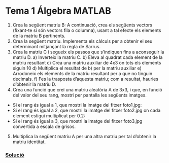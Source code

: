 # Tema 1 Álgebra MATLAB

1. Crea la següent matriu B:
A continuació, crea els següents vectors (fixant-te si són vectors
fila o columna), usant a tal efecte els elements de la matriu B
pertinents.
2. Crea la següent matriu. Implementa els càlculs per a obtenir el seu
determinant mitjançant la regla de Sarrus.
3. Crea la matriu C i segueix els passos que s’indiquen fins a
aconseguir la matriu D.
a) Inverteix la matriu C.
b) Eleva al quadrat cada element de la matriu resultant
c) Crea una matriu auxiliar de 4x3 on tots els elements siguin 10
d) Multiplica el resultat de b) per la matriu auxiliar
e) Arrodoneix els elements de la matriu resultant per a que no
tinguin decimals.
f) Fes la trasposta d’aquesta matriu; com a resultat, hauries
d’obtenir la matriu D.
4. Crea una funció que creï una matriu aleatòria A de 3x3, i que, en
funció del valor del seu rang, mostri per pantalla les següents
imatges.
- Si el rang és igual a 1, que mostri la imatge del fitxer foto1.jpg:
- Si el rang és igual a 2, que mostri la imatge del fitxer foto2.jpg on
cada element estigui multiplicat per 0.2:
- Si el rang és igual a 3, que mostri la imatge del fitxer foto3.jpg
convertida a escala de grisos.
5. Multiplica la següent matriu A per una altra matriu per tal d’obtenir
la matriu identitat.

### [Solució](https://github.com/oscarjuly23/Maths/tree/main/T1_Álgebra/T1_Exercicis_Matlab.m)
